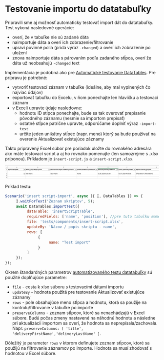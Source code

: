 # Testovanie importu do datatabuľky

Pripravili sme aj možnosť automaticky testovať import dát do datatabuľky. Test vykoná nasledovné operácie:

- overí, že v tabuľke nie sú zadané dáta
- naimportuje dáta a overí ich zobrazenie/filtrovanie
- upraví povinné polia (pridá výraz ```-changed```) a overí ich zobrazenie po uložení
- znova naimportuje dáta s párovaním podľa zadaného stĺpca, overí že dáta už neobsahujú ```-changed``` text

Implementácia je podobná ako pre [Automatické testovanie DataTables](datatable.md). Pre prípravu je potrebné:

- vytvoriť testovací záznam v tabuľke (ideálne, aby mal vyplnených čo najviac údajov)
- exportovať tabuľku do Excelu, v ňom ponechajte len hlavičku a testovací záznam
- v Exceli upravte údaje nasledovne:
  - hodnotu ID stĺpca ponechajte, bude sa tak overovať prepísanie pôvodného záznamu (nesmie sa importom prepísať)
  - ostatné stĺpce patrične upravte, odporúčame doplniť výraz ```-import-test```
  - určite jeden unikátny stĺpec (napr. meno) ktorý sa bude používať na overenie Aktualizovať existujúce záznamy

Takto pripravený Excel súbor pre poriadok uložte do rovnakého adresára ako máte testovací script a aj ho rovnako pomenujte (len samozrejme s .xlsx príponou). Príkladom je ```insert-script.js``` a ```insert-script.xlsx```.

![](test-import-excel.png)

Príklad testu:

```javascript
Scenario('insert script-import', async ({ I, DataTables }) => {
     I.waitForText('Zoznam skriptov', 5);
     await DataTables.importTest({
          dataTable: 'insertScriptTable',
          requiredFields: ['name', 'position'], //pre tuto tabulku mame fixne definovane, aby sa vyplnili len tieto atributy, pokuste sa nechat prazdne aby sa vyplnili vsetky
          file: 'tests/components/insert-script.xlsx',
          updateBy: 'Názov / popis skriptu - name',
          rows: [
               {
                    name: "Test import"
               }
          ]
     });
});
```

Okrem štandardných parametrov [automatizovaného testu datatabuľky](datatable.md) sú použité doplňujúce parametre:

- ```file``` - cesta k xlsx súboru s testovacími dátami importu
- ```updateBy``` - hodnota použitá pre testovanie Aktualizovať existujúce záznamy
- ```rows``` - pole obsahujúce meno stĺpca a hodnotu, ktorá sa použije na kontrolu/filtrovanie v tabuľke po importe
- `preserveColumns` - zoznam stĺpcov, ktoré sa nenachádzajú v Excel súbore. Budú počas zmeny nastavené na náhodnú hodnotu a následne pri aktualizácii importom sa overí, že hodnota sa neprepísala/zachovala. Napr. `preserveColumns: [ 'title', 'deliveryFirstName','deliveryLastName' ]`.

Dôležitý je parameter ```rows``` v ktorom definujete zoznam stĺpcov, ktoré sa použijú na filtrovanie záznamov po importe. Hodnota sa musí zhodovať s hodnotou v Excel súbore.